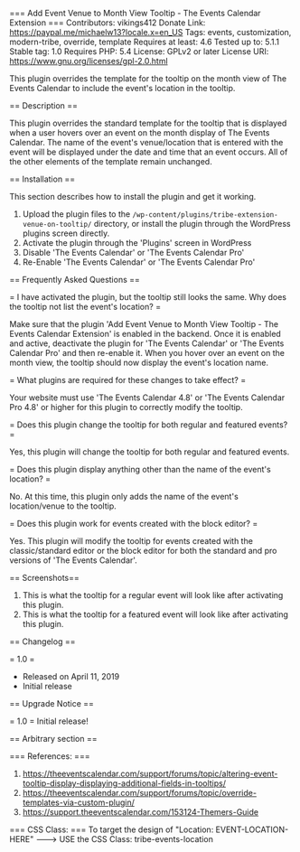 === Add Event Venue to Month View Tooltip - The Events Calendar Extension ===
Contributors: vikings412
Donate Link: https://paypal.me/michaelw13?locale.x=en_US
Tags: events, customization, modern-tribe, override, template
Requires at least: 4.6
Tested up to: 5.1.1
Stable tag: 1.0
Requires PHP: 5.4
License: GPLv2 or later
License URI: https://www.gnu.org/licenses/gpl-2.0.html

This plugin overrides the template for the tooltip on the month view of The Events Calendar to include the event's location in the tooltip.

== Description ==

This plugin overrides the standard template for the tooltip that is displayed when a user hovers over an event on the month display of The Events Calendar. The name of the event's venue/location that is entered with the event will be displayed under the date and time that an event occurs. All of the other elements of the template remain unchanged.

== Installation ==

This section describes how to install the plugin and get it working.

1. Upload the plugin files to the `/wp-content/plugins/tribe-extension-venue-on-tooltip/` directory, or install the plugin through the WordPress plugins screen directly.
1. Activate the plugin through the 'Plugins' screen in WordPress
1. Disable 'The Events Calendar' or 'The Events Calendar Pro'
1. Re-Enable 'The Events Calendar' or 'The Events Calendar Pro'

== Frequently Asked Questions ==

= I have activated the plugin, but the tooltip still looks the same. Why does the tooltip not list the event's location? =

Make sure that the plugin 'Add Event Venue to Month View Tooltip - The Events Calendar Extension' is enabled in the backend. Once it is enabled and active, deactivate the plugin for 'The Events Calendar' or 'The Events Calendar Pro' and then re-enable it. When you hover over an event on the month view, the tooltip should now display the event's location name.

= What plugins are required for these changes to take effect? =

Your website must use 'The Events Calendar 4.8' or 'The Events Calendar Pro 4.8' or higher for this plugin to correctly modify the tooltip.

= Does this plugin change the tooltip for both regular and featured events? =

Yes, this plugin will change the tooltip for both regular and featured events.


= Does this plugin display anything other than the name of the event's location? =

No. At this time, this plugin only adds the name of the event's location/venue to the tooltip.

= Does this plugin work for events created with the block editor? =

Yes. This plugin will modify the tooltip for events created with the classic/standard editor or the block editor for both the standard and pro versions of 'The Events Calendar'.

== Screenshots==

1. This is what the tooltip for a regular event will look like after activating this plugin.
2. This is what the tooltip for a featured event will look like after activating this plugin.

== Changelog ==

= 1.0 =
* Released on April 11, 2019
* Initial release

== Upgrade Notice ==

= 1.0 =
Initial release!

== Arbitrary section ==

=== References: ===
1. https://theeventscalendar.com/support/forums/topic/altering-event-tooltip-display-displaying-additional-fields-in-tooltips/
1. https://theeventscalendar.com/support/forums/topic/override-templates-via-custom-plugin/
1. https://support.theeventscalendar.com/153124-Themers-Guide

=== CSS Class: ===
To target the design of "Location: EVENT-LOCATION-HERE" ---> USE the CSS Class: tribe-events-location

